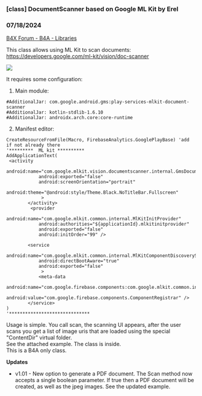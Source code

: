 ### [class] DocumentScanner based on Google ML Kit by Erel
### 07/18/2024
[B4X Forum - B4A - Libraries](https://www.b4x.com/android/forum/threads/160560/)

This class allows using ML Kit to scan documents: <https://developers.google.com/ml-kit/vision/doc-scanner>  
  
![](https://www.b4x.com/android/forum/attachments/152783)  
  
It requires some configuration:  
  
1. Main module:  

```B4X
#AdditionalJar: com.google.android.gms:play-services-mlkit-document-scanner  
#AdditionalJar: kotlin-stdlib-1.6.10  
#AdditionalJar: androidx.arch.core:core-runtime
```

  
2. Manifest editor:  

```B4X
CreateResourceFromFile(Macro, FirebaseAnalytics.GooglePlayBase) 'add if not already there  
'*********  ML kit **********  
AddApplicationText(  
 <activity  
            android:name="com.google.mlkit.vision.documentscanner.internal.GmsDocumentScanningDelegateActivity"  
            android:exported="false"  
            android:screenOrientation="portrait"  
            android:theme="@android:style/Theme.Black.NoTitleBar.Fullscreen"  
             >  
        </activity>  
         <provider  
            android:name="com.google.mlkit.common.internal.MlKitInitProvider"  
            android:authorities="${applicationId}.mlkitinitprovider"  
            android:exported="false"  
            android:initOrder="99" />  
  
        <service  
            android:name="com.google.mlkit.common.internal.MlKitComponentDiscoveryService"  
            android:directBootAware="true"  
            android:exported="false"  
             >  
            <meta-data  
                android:name="com.google.firebase.components:com.google.mlkit.common.internal.CommonComponentRegistrar"  
                android:value="com.google.firebase.components.ComponentRegistrar" />  
        </service>  
)  
'******************************
```

  
  
Usage is simple. You call scan, the scanning UI appears, after the user scans you get a list of image uris that are loaded using the special "ContentDir" virtual folder.  
See the attached example. The class is inside.  
This is a B4A only class.  
  
**Updates**  
  
- v1.01 - New option to generate a PDF document. The Scan method now accepts a single boolean parameter. If true then a PDF document will be created, as well as the jpeg images. See the updated example.
